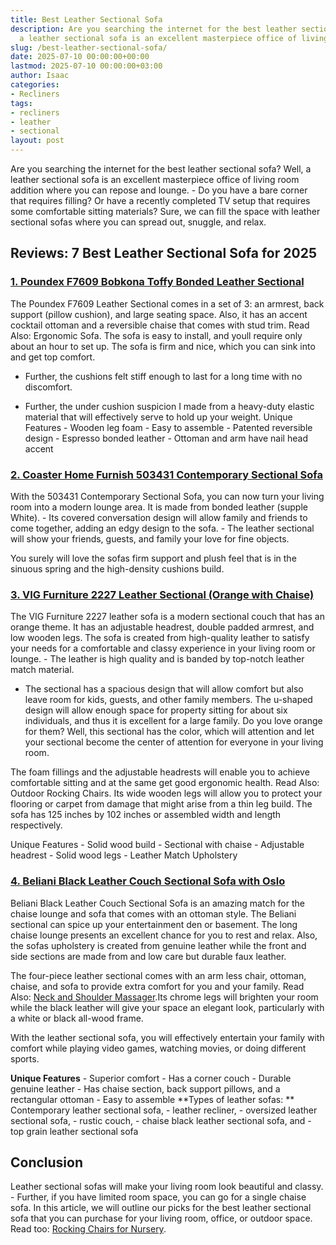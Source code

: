 ```yaml
---
title: Best Leather Sectional Sofa
description: Are you searching the internet for the best leather sectional sofa? Well,
  a leather sectional sofa is an excellent masterpiece office of living room addition...
slug: /best-leather-sectional-sofa/
date: 2025-07-10 00:00:00+00:00
lastmod: 2025-07-10 00:00:00+03:00
author: Isaac
categories:
- Recliners
tags:
- recliners
- leather
- sectional
layout: post
---
```

Are you searching the internet for the best leather sectional sofa? Well, a leather sectional sofa is an excellent masterpiece office of living room addition where you can repose and lounge. - Do you have a bare corner that requires filling? Or have a recently completed TV setup that requires some comfortable sitting materials? Sure, we can fill the space with leather sectional sofas where you can spread out, snuggle, and relax.

##  Reviews: 7 Best Leather Sectional Sofa for 2025

###  [1. Poundex F7609 Bobkona Toffy Bonded Leather Sectional](https://www.amazon.com/dp/B01CAJSJR4/?tag=p-policy-20)

The Poundex F7609 Leather Sectional comes in a set of 3: an armrest, back support (pillow cushion), and large seating space. Also, it has an accent cocktail ottoman and a reversible chaise that comes with stud trim. Read Also: Ergonomic Sofa. The sofa is easy to install, and youll require only about an hour to set up. The sofa is firm and nice, which you can sink into and get top comfort.

- Further, the cushions felt stiff enough to last for a long time with no discomfort.

- Further, the under cushion suspicion I made from a heavy-duty elastic material that will effectively serve to hold up your weight. Unique Features - Wooden leg foam - Easy to assemble - Patented reversible design - Espresso bonded leather - Ottoman and arm have nail head accent

###  [2. Coaster Home Furnish 503431 Contemporary Sectional Sofa](https://www.amazon.com/dp/B00R2P6N8O/?tag=p-policy-20)

With the 503431 Contemporary Sectional Sofa, you can now turn your living room into a modern lounge area. It is made from bonded leather (supple White). - Its covered conversation design will allow family and friends to come together, adding an edgy design to the sofa. - The leather sectional will show your friends, guests, and family your love for fine objects.

You surely will love the sofas firm support and plush feel that is in the sinuous spring and the high-density cushions build.

###  [3. VIG Furniture 2227 Leather Sectional (Orange with Chaise)](https://www.amazon.com/dp/B00CRT52ZA/tag=p-policy-20)

The VIG Furniture 2227 leather sofa is a modern sectional couch that has an orange theme. It has an adjustable headrest, double padded armrest, and low wooden legs. The sofa is created from high-quality leather to satisfy your needs for a comfortable and classy experience in your living room or lounge. - The leather is high quality and is banded by top-notch leather match material.

- The sectional has a spacious design that will allow comfort but also leave room for kids, guests, and other family members. The u-shaped design will allow enough space for property sitting for about six individuals, and thus it is excellent for a large family. Do you love orange for them? Well, this sectional has the color, which will attention and let your sectional become the center of attention for everyone in your living room.

The foam fillings and the adjustable headrests will enable you to achieve comfortable sitting and at the same get good ergonomic health. Read Also: Outdoor Rocking Chairs. Its wide wooden legs will allow you to protect your flooring or carpet from damage that might arise from a thin leg build. The sofa has 125 inches by 102 inches or assembled width and length respectively.

Unique Features - Solid wood build - Sectional with chaise - Adjustable headrest - Solid wood legs - Leather Match Upholstery

###  [4. Beliani Black Leather Couch Sectional Sofa with Oslo](https://www.amazon.com/dp/B00TB2J0KE/?tag=p-policy-20)

Beliani Black Leather Couch Sectional Sofa is an amazing match for the chaise lounge and sofa that comes with an ottoman style. The Beliani sectional can spice up your entertainment den or basement. The long chaise lounge presents an excellent chance for you to rest and relax. Also, the sofas upholstery is created from genuine leather while the front and side sections are made from and low care but durable faux leather.

The four-piece leather sectional comes with an arm less chair, ottoman, chaise, and sofa to provide extra comfort for you and your family. Read Also: [Neck and Shoulder Massager](https://pestpolicy.com/best-neck-and-shoulder-massager/).Its chrome legs will brighten your room while the black leather will give your space an elegant look, particularly with a white or black all-wood frame.

With the leather sectional sofa, you will effectively entertain your family with comfort while playing video games, watching movies, or doing different sports.

**Unique Features** - Superior comfort - Has a corner couch - Durable genuine leather - Has chaise section, back support pillows, and a rectangular ottoman - Easy to assemble **Types of leather sofas: ** Contemporary leather sectional sofa, - leather recliner, - oversized leather sectional sofa, - rustic couch, - chaise black leather sectional sofa, and - top grain leather sectional sofa

##  Conclusion

Leather sectional sofas will make your living room look beautiful and classy. - Further, if you have limited room space, you can go for a single chaise sofa. In this article, we will outline our picks for the best leather sectional sofa that you can purchase for your living room, office, or outdoor space. Read too: [Rocking Chairs for Nursery](https://pestpolicy.com/best-rocking-chairs-for-nursery/).